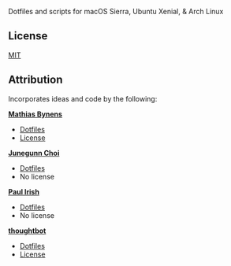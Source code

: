 Dotfiles and scripts for macOS Sierra, Ubuntu Xenial, & Arch Linux

License
-------

[MIT](https://github.com/cwonrails/dotfiles/blob/master/LICENSE)

Attribution
-----------

Incorporates ideas and code by the following:

**[Mathias Bynens](https://github.com/mathiasbynens)**

* [Dotfiles](https://github.com/mathiasbynens/dotfiles)
* [License](https://github.com/mathiasbynens/dotfiles/blob/master/LICENSE-MIT.txt)

**[Junegunn Choi](https://github.com/junegunn)**

* [Dotfiles](https://github.com/junegunn/dotfiles)
* No license


**[Paul Irish](https://github.com/thoughtbot)**

* [Dotfiles](https://github.com/paulirish/dotfiles)
* No license

**[thoughtbot](https://github.com/thoughtbot)**

* [Dotfiles](https://github.com/thoughtbot/dotfiles)
* [License](https://github.com/thoughtbot/dotfiles/blob/master/LICENSE)
